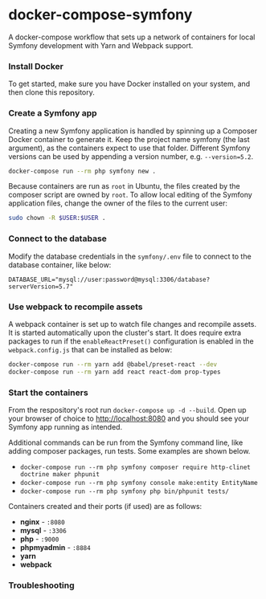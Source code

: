 # docker-compose-symfony

A docker-compose workflow that sets up a network of containers for local Symfony development with Yarn and Webpack support.

### Install Docker

To get started, make sure you have Docker installed on your system, and then clone this repository.

### Create a Symfony app

Creating a new Symfony application is handled by spinning up a Composer Docker container to generate it.
Keep the project name symfony (the last argument), as the containers expect to use that folder.
Different Symfony versions can be used by appending a version number, e.g. `--version=5.2`.

``` sh
docker-compose run --rm php symfony new .
```
Because containers are run as `root` in Ubuntu, the files created by  the composer script are owned by `root`. To allow local editing of the Symfony application files, change the owner of the files to the current user:
``` sh
sudo chown -R $USER:$USER .
```

### Connect to the database

Modify the database credentials in the `symfony/.env` file to connect to the database container, like below:
```
DATABASE_URL="mysql://user:password@mysql:3306/database?serverVersion=5.7"
```

### Use webpack to recompile assets

A webpack container is set up to watch file changes and recompile assets. It is started automatically upon the cluster's start.
It does require extra packages to run if the `enableReactPreset()` configuration is enabled in the `webpack.config.js` that can be installed as below:

``` sh
docker-compose run --rm yarn add @babel/preset-react --dev
docker-compose run --rm yarn add react react-dom prop-types
```

### Start the containers

From the respository's root run `docker-compose up -d --build`. Open up your browser of choice to [http://localhost:8080](http://localhost:8080) and you should see your Symfony app running as intended.

Additional commands can be run from the Symfony command line, like adding composer packages, run tests. Some examples are shown below.

- `docker-compose run --rm php symfony composer require http-clinet doctrine maker phpunit`
- `docker-compose run --rm php symfony console make:entity EntityName`
- `docker-compose run --rm php symfony php bin/phpunit tests/`

Containers created and their ports (if used) are as follows:

- **nginx** - `:8080`
- **mysql** - `:3306`
- **php** - `:9000`
- **phpmyadmin** - `:8884`
- **yarn**
- **webpack**

### Troubleshooting

<!-- The following issues have occurred: -->
